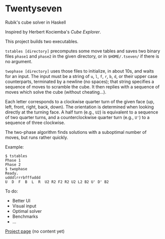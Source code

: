 Twentyseven
===========

Rubik's cube solver in Haskell

Inspired by Herbert Kociemba's
*Cube Explorer*.

This project builds two executables.

`tstables [directory]` precomputes some move tables and saves two binary files
`phase1` and `phase2` in the given directory,
or in `$HOME/.tseven/` if there is no argument.

`twophase [directory]` uses those files to initialize, in about 10s,
and waits for an input. The input must be a string of
`u`, `l`, `f`, `r`, `b`, `d`, or their upper case counterparts,
terminated by a newline (no spaces);
that string specifies a sequence of moves to scramble the cube.
It then replies with a sequence of moves which solve the cube
(without cheating...).

Each letter corresponds to a clockwise quarter turn of the given face
(up, left, front, right, back, down).
The orientation is determined when looking directly at the turning face.
A half turn (e.g., `U2`) is equivalent to a sequence of two quarter turns,
and a counterclockwise quarter turn (e.g., `U'`) to a sequence of three
clockwise.

The two-phase algorithm finds solutions with a suboptimal number of moves,
but runs rather quickly.

Example:

    $ tstables
    Phase 1
    Phase 2
    $ twophase
    Ready.
    udddlrrrbfffuddd
    U  D  F  B  L  R  U2 R2 F2 R2 U2 L2 B2 U' D' B2

To do:
- Better UI
- Visual input
- Optimal solver
- Benchmarks
- ...

[Project page](https://lysxia.github.io/twentyseven) (no content yet)

